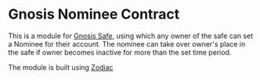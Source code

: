 # Gnosis Nominee Contract

This is a module for [Gnosis Safe](https://github.com/gnosis/safe-contracts), using which any owner of the safe can set a Nominee for their account. The nominee can take over owner's place in the safe if owner becomes inactive for more than the set time period.

The module is built using [Zodiac](https://github.com/gnosis/zodiac)

